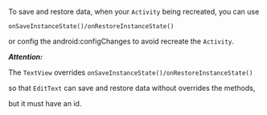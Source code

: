 To save and restore data, when your `Activity` being recreated, you can use

`onSaveInstanceState()/onRestoreInstanceState()`

or config the android:configChanges to avoid recreate the `Activity`.

***Attention:***

The `TextView` overrides `onSaveInstanceState()/onRestoreInstanceState()`

so that `EditText` can save and restore data without overrides the methods,

but it must have an id.